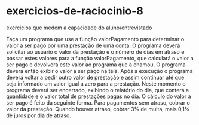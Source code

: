 # exercicios-de-raciocinio-8
 exercicios que medem a capacidade do aluno/entrevistado

Faça um programa que use a função valorPagamento para determinar o valor a ser pago por uma
prestação de uma conta. O programa deverá solicitar ao usuário o valor da prestação e o número de
dias em atraso e passar estes valores para a função valorPagamento, que calculará o valor a ser
pago e devolverá este valor ao programa que a chamou. O programa deverá então exibir o valor a
ser pago na tela. Após a execução o programa deverá voltar a pedir outro valor de prestação e assim
continuar até que seja informado um valor igual a zero para a prestação. Neste momento o programa
deverá ser encerrado, exibindo o relatório do dia, que conterá a quantidade e o valor total de
prestações pagas no dia. O cálculo do valor a ser pago é feito da seguinte forma. Para pagamentos
sem atraso, cobrar o valor da prestação. Quando houver atraso, cobrar 3% de multa, mais 0,1% de
juros por dia de atraso.